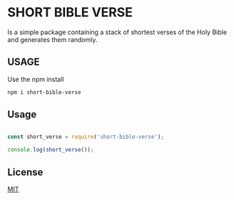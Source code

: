 # SHORT BIBLE VERSE 
Is a simple package containing a stack of  shortest verses of the Holy Bible and generates them randomly.

## USAGE

Use the npm install

```bash
npm i short-bible-verse
```

## Usage

```javascript

const short_verse = require('short-bible-verse');

console.log(short_verse());


```


## License

[MIT](https://choosealicense.com/licenses/mit/)
